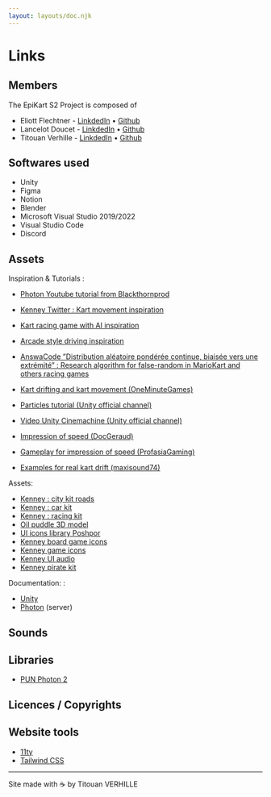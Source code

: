 ```yaml
---
layout: layouts/doc.njk
---
```


# Links

## Members

The EpiKart S2 Project is composed of

- Eliott Flechtner - [LinkdedIn](https://www.linkedin.com/in/eliott-flechtner-155941229/) • [Github](https://github.com/CapnDev-Git)
- Lancelot Doucet - [LinkdedIn](https://www.linkedin.com/in/lancelot-doucet-375460235/) • [Github](https://github.com/lance-leau)
- Titouan Verhille - [LinkdedIn](https://www.linkedin.com/in/titouan-verhille/) • [Github](https://github.com/titouv)

## Softwares used

- Unity
- Figma
- Notion
- Blender
- Microsoft Visual Studio 2019/2022
- Visual Studio Code
- Discord

## Assets

Inspiration & Tutorials :

- [Photon Youtube tutorial from Blackthornprod](https://www.youtube.com/watch?v=93SkbMpWCGo&t=692s&ab_channel=Blackthornprod)
- [Kenney Twitter : Kart movement inspiration](https://twitter.com/KenneyNL/status/959769638883287040?t=4F95oGbQ9jx_WOB92ppSUw&s=19)
- [Kart racing game with AI inspiration](https://www.youtube.com/watch?v=i0Vt7l3XrIU)
- [Arcade style driving inspiration](https://www.youtube.com/watch?v=cqATTzJmFDY)

- [AnswaCode ”Distribution aléatoire pondérée continue, biaisée vers une extrémité” : Research algorithm
  for false-random in MarioKart and others racing games](https://fr.answacode.com/gamedev/12638/distribution-aleatoire-ponderee-continue-biaisee-vers-une-extremite)
- [Kart drifting and kart movement (OneMinuteGames)](https://www.youtube.com/watch?v=BSybcKPQCnc&ab_channel=OneMinuteGames)
- [Particles tutorial (Unity official channel)](https://www.youtube.com/watch?v=oPUxv-zClNA&ab_channel=Unity)
- [Video Unity Cinemachine (Unity official channel)](https://www.youtube.com/watch?v=OJZ7ENIk0ko)
- [Impression of speed (DocGeraud)](https://www.youtube.com/watch?v=WnxirVbQB28&ab_channel=DocGeraud)
- [Gameplay for impression of speed (ProfasiaGaming)](https://www.youtube.com/watch?v=wYrkzFLSwXA&t=18s&ab_channel=ProsafiaGaming)
- [Examples for real kart drift (maxisound74)](https://www.youtube.com/watch?v=Lc8ldWNlyEE&ab_channel=maxisound74)

Assets:

- [Kenney : city kit roads](https://www.kenney.nl/assets/city-kit-roads)
- [Kenney : car kit](https://www.kenney.nl/assets/car-kit)
- [Kenney : racing kit](https://www.kenney.nl/assets/racing-kit)
- [Oil puddle 3D model](https://sketchfab.com/3d-models/splats-05f81b4e4cf74e388ff3cef63da3c77f)
- [UI icons library Poshpor](https://figmaelements.com/phosphor-icons/)
- [Kenney board game icons](https://www.kenney.nl/assets/board-game-icons)
- [Kenney game icons](https://www.kenney.nl/assets/game-icons)
- [Kenney UI audio](https://www.kenney.nl/assets/ui-audio)
- [Kenney pirate kit](https://www.kenney.nl/assets/pirate-kit)

Documentation: :

- [Unity](https://docs.unity3d.com/2021.2/Documentation/Manual/index.html)
- [Photon](https://www.photonengine.com/en-US/Photon) (server)

## Sounds

## Libraries

- [PUN Photon 2](https://www.photonengine.com/en-US/Photon)

## Licences / Copyrights

## Website tools

- [11ty](https://www.11ty.dev/)
- [Tailwind CSS](https://tailwindcss.com/)

---

Site made with ☕️ by Titouan VERHILLE
